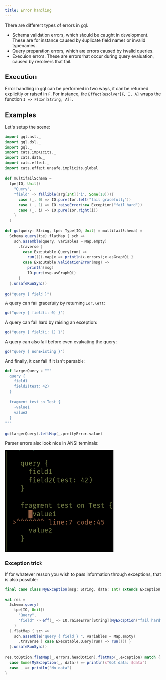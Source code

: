 ```yaml
---
title: Error handling
---
```

There are different types of errors in gql.

* Schema validation errors, which should be caught in development.
These are for instance caused by duplicate field names or invalid typenames.
* Query preparation errors, which are errors caused by invalid queries.
* Execuion errors. These are errors that occur during query evaluation, caused by resolvers that fail.

## Execution
Error handling in gql can be performed in two ways, it can be returned explicitly or raised in `F`.
For instance, the `EffectResolver[F, I, A]` wraps the function `I => F[Ior[String, A]]`.

## Examples
Let's setup the scene:
```scala mdoc
import gql.ast._
import gql.dsl._
import gql._
import cats.implicits._
import cats.data._
import cats.effect._
import cats.effect.unsafe.implicits.global
  
def multifailSchema = 
  tpe[IO, Unit](
    "Query", 
    "field" -> fallible(arg[Int]("i", Some(10))){ 
      case (_, 0) => IO.pure(Ior.left("fail gracefully"))
      case (_, 1) => IO.raiseError(new Exception("fail hard"))
      case (_, i) => IO.pure(Ior.right(i))
    }
  )

def go(query: String, tpe: Type[IO, Unit] = multifailSchema) = 
  Schema.query(tpe).flatMap { sch =>
    sch.assemble(query, variables = Map.empty)
      .traverse { 
        case Executable.Query(run) => 
          run(()).map{x => println(x.errors);x.asGraphQL }
        case Executable.ValidationError(msg) =>
          println(msg)
          IO.pure(msg.asGraphQL)
      }
  }.unsafeRunSync()
  
go("query { field }")
```

A query can fail gracefully by returning `Ior.left`:
```scala mdoc
go("query { field(i: 0) }")
```

A query can fail hard by raising an exception:
```scala mdoc
go("query { field(i: 1) }")
```

A query can also fail before even evaluating the query:
```scala mdoc
go("query { nonExisting }")
```

And finally, it can fail if it isn't parsable:
```scala mdoc
def largerQuery = """
  query {
    field1
    field2(test: 42)
  }
  
  fragment test on Test {
    -value1
    value2 
  }
"""

go(largerQuery).leftMap(_.prettyError.value)
```
Parser errors also look nice in ANSI terminals:

![Terminal output](./error_image.png)

### Exception trick
If for whatever reason you wish to pass information through exceptions, that is also possible:
```scala mdoc
final case class MyException(msg: String, data: Int) extends Exception(msg)

val res = 
  Schema.query(
    tpe[IO, Unit](
      "Query",
      "field" -> eff(_ => IO.raiseError[String](MyException("fail hard", 42)))
    )
  ).flatMap { sch =>
    sch.assemble("query { field } ", variables = Map.empty)
      .traverse { case Executable.Query(run) => run(()) }
  }.unsafeRunSync()
  
res.toOption.flatMap(_.errors.headOption).flatMap(_.exception) match {
  case Some(MyException(_, data)) => println(s"Got data: $data")
  case _ => println("No data")
}
```
